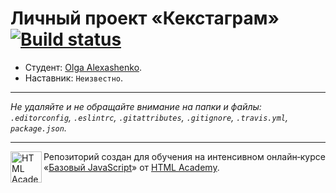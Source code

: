 # Личный проект «Кекстаграм» [![Build status][travis-image]][travis-url]

* Студент: [Olga Alexashenko](https://up.htmlacademy.ru/javascript/10/user/103731).
* Наставник: `Неизвестно`.

---

_Не удаляйте и не обращайте внимание на папки и файлы:_<br>
_`.editorconfig`, `.eslintrc`, `.gitattributes`, `.gitignore`, `.travis.yml`, `package.json`._

---

<a href="https://htmlacademy.ru/intensive/javascript"><img align="left" width="50" height="50" title="HTML Academy" src="https://up.htmlacademy.ru/static/img/intensive/javascript/logo-for-github.svg"></a>

Репозиторий создан для обучения на интенсивном онлайн‑курсе «[Базовый JavaScript](https://htmlacademy.ru/intensive/javascript)» от [HTML Academy](https://htmlacademy.ru).

[travis-image]: https://travis-ci.org/htmlacademy-javascript/103731-kekstagram.svg?branch=master
[travis-url]: https://travis-ci.org/htmlacademy-javascript/103731-kekstagram
